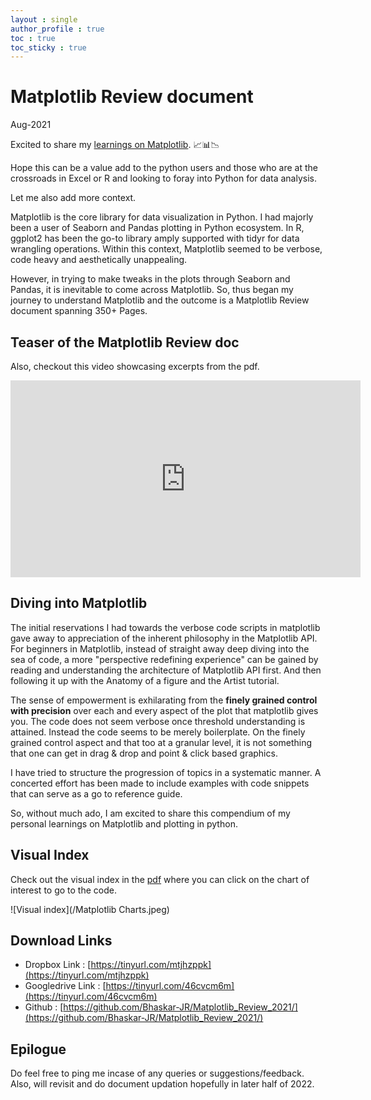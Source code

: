 ```yaml
---
layout : single  
author_profile : true
toc : true
toc_sticky : true
---
```

# Matplotlib Review document  
Aug-2021  


Excited to share my [learnings on Matplotlib](Matplotlib_Review_2021_Complete.pdf). 📈📊📉  

Hope this can be a value add to the python users and those who are at the crossroads in Excel or R and looking to foray into Python for data analysis.  

Let me also add more context.  

Matplotlib is the core library for data visualization in Python. I had majorly been a user of Seaborn and Pandas plotting in Python ecosystem. In R, ggplot2 has been the go-to library amply supported with tidyr for data wrangling operations. Within this context, Matplotlib seemed to be verbose, code heavy and aesthetically unappealing.  

However, in trying to make tweaks in the plots through Seaborn and Pandas, it is inevitable to come across Matplotlib. So, thus began my journey to understand Matplotlib and the outcome is a Matplotlib Review document spanning 350+ Pages.  

## Teaser of the Matplotlib Review doc  

Also, checkout this video showcasing excerpts from the pdf.

<iframe width="560" height="315" src="https://www.youtube.com/embed/8KMiCr5YfEw" title="YouTube video player" frameborder="0" allow="accelerometer; autoplay; clipboard-write; encrypted-media; gyroscope; picture-in-picture" allowfullscreen></iframe>  

## Diving into Matplotlib  

The initial reservations I had towards the verbose code scripts in matplotlib gave away to appreciation of the inherent philosophy in the Matplotlib API. For beginners in Matplotlib, instead of straight away deep diving into the sea of code, a more "perspective redefining experience" can be gained by reading and understanding the architecture of Matplotlib API first. And then following it up with the Anatomy of a figure and the Artist tutorial.

The sense of empowerment is exhilarating from the **finely grained control with precision** over each and every aspect of the plot that matplotlib gives you. The code does not seem verbose once threshold understanding is attained. Instead the code seems to be merely boilerplate. On the finely grained control aspect and that too at a granular level, it is not something that one can get in drag & drop and point & click based graphics.

I have tried to structure the progression of topics in a systematic manner. A concerted effort has been made to include examples with code snippets that can serve as a go to reference guide.

So, without much ado, I am excited to share this compendium of my personal learnings on Matplotlib and plotting in python.  

## Visual Index  

Check out the visual index in the [pdf](Matplotlib_Review_2021_Complete.pdf) where you can click on the chart of interest to go to the code.  

![Visual index](/Matplotlib Charts.jpeg)  




## Download Links

* Dropbox Link : [https://tinyurl.com/mtjhzppk](https://tinyurl.com/mtjhzppk)
* Googledrive Link : [https://tinyurl.com/46cvcm6m](https://tinyurl.com/46cvcm6m)
* Github : [https://github.com/Bhaskar-JR/Matplotlib_Review_2021/](https://github.com/Bhaskar-JR/Matplotlib_Review_2021/)  

## Epilogue  

Do feel free to ping me incase of any queries or suggestions/feedback.  
Also, will revisit and do document updation hopefully in later half of 2022.
